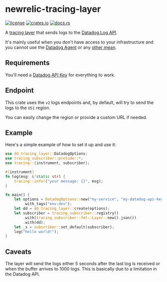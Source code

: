 # newrelic-tracing-layer

[![license](https://img.shields.io/crates/l/dd-tracing-layer?style=for-the-badge)](https://github.com/robertohuertasm/log-tracing-layer/blob/master/LICENSE)
[![crates.io](https://img.shields.io/crates/v/dd-tracing-layer?style=for-the-badge)](https://crates.io/crates/dd-tracing-layer)
[![docs.rs](https://img.shields.io/docsrs/dd-tracing-layer?style=for-the-badge)](https://docs.rs/dd-tracing-layer)

A [tracing layer](https://tokio.rs/tokio/topics/tracing) that sends logs to the [Datadog Log API](https://docs.datadoghq.com/api/latest/logs/?code-lang=typescript#send-logs).

It's mainly useful when you don't have access to your infrastructure and you cannot use the [Datadog Agent](https://docs.datadoghq.com/agent/) or any [other mean](https://docs.datadoghq.com/logs/log_collection/?tab=host#setup).

## Requirements

You'll need a [Datadog API Key](https://docs.datadoghq.com/account_management/api-app-keys/#api-keys) for everything to work.

## Endpoint

This crate uses the `v2` logs endpoints and, by default, will try to send the logs to the `US1` region.

You can easily change the region or provide a custom URL if needed.

## Example

Here's a simple example of how to set it up and use it:

```rust
use dd_tracing_layer::DatadogOptions;
use tracing_subscriber::prelude::*;
use tracing::{instrument, subscriber};

#[instrument]
fn log(msg: &'static str) {
    tracing::info!("your message: {}", msg);
}

fn main() {
    let options = DatadogOptions::new("my-service", "my-datadog-api-key")
        .with_tags("env:dev");
    let dd = dd_tracing_layer::create(options);
    let subscriber = tracing_subscriber::registry()
        .with(tracing_subscriber::fmt::Layer::new().json())
        .with(dd);
    let _s = subscriber::set_default(subscriber);
    log("hello world!");
}
```

## Caveats

The layer will send the logs either 5 seconds after the last log is received or when the buffer arrives to 1000 logs. This is basically due to a limitation in the Datadog API.

